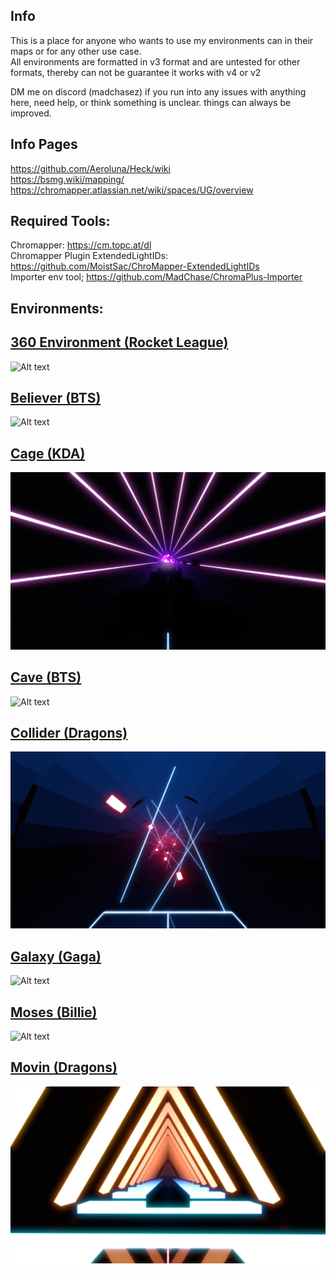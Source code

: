 ## Info
This is a place for anyone who wants to use my environments can in their maps or for any other use case.    
All environments are formatted in v3 format and are untested for other formats, thereby can not be guarantee it works with v4 or v2      

DM me on discord (madchasez) if you run into any issues with anything here, need help, or think something is unclear. things can always be improved.      

## Info Pages
https://github.com/Aeroluna/Heck/wiki    
https://bsmg.wiki/mapping/    
https://chromapper.atlassian.net/wiki/spaces/UG/overview       

## Required Tools:    
Chromapper: https://cm.topc.at/dl    
Chromapper Plugin ExtendedLightIDs: https://github.com/MoistSac/ChroMapper-ExtendedLightIDs    
Importer env tool; https://github.com/MadChase/ChromaPlus-Importer    
     
## Environments:
## [360 Environment (Rocket League)](Main%20Envs/360%20env) </h1>
![Alt text](Main%20Envs/360%20env/PIC.png)

## [Believer (BTS)](Main%20Envs/Believer)
![Alt text](Main%20Envs/Believer/PIC.png)

## [Cage (KDA)](Main%20Envs/Cage)
![Alt text](Main%20Envs/Cage/PIC.png)

## [Cave (BTS)](Main%20Envs/Cave)
![Alt text](Main%20Envs/Cave/PIC.png)

## [Collider (Dragons)](Main%20Envs/Collider)
![Alt text](Main%20Envs/Collider/PIC.png)

## [Galaxy (Gaga)](Main%20Envs/Galaxy)
![Alt text](Main%20Envs/Galaxy/PIC.png)

## [Moses (Billie)](Main%20Envs/Moses)
![Alt text](Main%20Envs/Moses/PIC.png)

## [Movin (Dragons)](Main%20Envs/Movin)
![Alt text](Main%20Envs/Movin/PIC.png)
